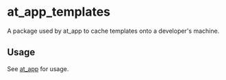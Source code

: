 # at_app_templates

A package used by at_app to cache templates onto a developer's machine.

## Usage

See [at_app](https://pub.dev/packages/at_app) for usage.
